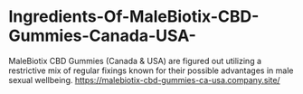 # Ingredients-Of-MaleBiotix-CBD-Gummies-Canada-USA-
MaleBiotix CBD Gummies (Canada &amp; USA) are figured out utilizing a restrictive mix of regular fixings known for their possible advantages in male sexual wellbeing. https://malebiotix-cbd-gummies-ca-usa.company.site/
